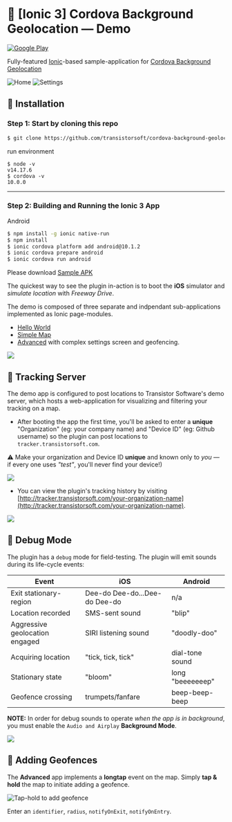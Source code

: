 # :large_blue_diamond: [Ionic 3] Cordova Background Geolocation &mdash; Demo

[![Google Play](https://dl.dropboxusercontent.com/s/80rf906x0fheb26/google-play-icon.png?dl=1)](https://play.google.com/store/apps/details?id=com.transistorsoft.backgroundgeolocation.ionic2)

Fully-featured [Ionic](http://ionicframework.com/)-based sample-application for [Cordova Background Geolocation](http://shop.transistorsoft.com/pages/cordova-background-geolocation-premium)

![Home](https://dl.dropboxusercontent.com/s/byaayezphkwn36h/home-framed-350.png?dl=1)
![Settings](https://dl.dropboxusercontent.com/s/8lvnpp0gowitagq/settings-framed-350.png?dl=1)

## :large_blue_diamond: Installation

### Step 1: Start by cloning this repo

```bash
$ git clone https://github.com/transistorsoft/cordova-background-geolocation-SampleApp.git
```

run environment
```
$ node -v
v14.17.6
$ cordova -v
10.0.0
```

----------------------------------------------------------------------------

### Step 2:  Building and Running the Ionic 3 App
Android
```bash
$ npm install -g ionic native-run
$ npm install
$ ionic cordova platform add android@10.1.2
$ ionic cordova prepare android
$ ionic cordova run android
```

Please download [Sample APK](https://github.com/lei-xiaoming/cordova-background-geolocation-SampleApp/blob/master/apk/app-debug.apk)

The quickest way to see the plugin in-action is to boot the **iOS** simulator and *simulate location* with *Freeway Drive*.

The demo is composed of three separate and indpendant sub-applications implemented as Ionic page-modules.

- [Hello World](./src/pages/hello-world/hello-world.ts)
- [Simple Map](./src/pages/simple-map/simple-map.ts)
- [Advanced](./src/pages/advanced) with complex settings screen and geofencing.

![](https://dl.dropboxusercontent.com/s/w87uylrgij9kd7r/ionic-demo-home.png?dl=1)

## :large_blue_diamond: Tracking Server

The demo app is configured to post locations to Transistor Software's demo server, which hosts a web-application for visualizing and filtering your tracking on a map.

- After booting the app the first time, you'll be asked to enter a **unique** "Organization" (eg: your company name) and "Device ID" (eg: Github username) so the plugin can post locations to `tracker.transistorsoft.com`.

:warning: Make your organization and Device ID **unique** and known only to *you* &mdash; if every one uses *"test"*, you'll never find your device!)

![](https://dl.dropboxusercontent.com/s/yhb311q5shxri36/ionic-demo-username.png?dl=1)

- You can view the plugin's tracking history by visiting [http://tracker.transistorsoft.com/your-organization-name](http://tracker.transistorsoft.com/your-organization-name).

![](https://dl.dropboxusercontent.com/s/1a4far51w70rjvj/Screenshot%202017-08-16%2011.34.43.png?dl=1)

## :large_blue_diamond: Debug Mode

The plugin has a `debug` mode for field-testing.  The plugin will emit sounds during its life-cycle events:

| Event | iOS | Android |
|-------|-----|---------|
| Exit stationary-region | Dee-do Dee-do...Dee-do Dee-do | n/a |
| Location recorded | SMS-sent sound | "blip" |
| Aggressive geolocation engaged | SIRI listening sound | "doodly-doo" |
| Acquiring location | "tick, tick, tick" | dial-tone sound |
| Stationary state | "bloom" | long "beeeeeeep" |
| Geofence crossing | trumpets/fanfare | beep-beep-beep |

**NOTE:**  In order for debug sounds to operate *when the app is in background*, you must enable the `Audio and Airplay` **Background Mode**.

![](https://dl.dropboxusercontent.com/s/fl7exx3g8whot9f/enable-background-audio.png?dl=1)

## :large_blue_diamond: Adding Geofences

The **Advanced** app implements a **longtap** event on the map.  Simply **tap & hold** the map to initiate adding a geofence.

![Tap-hold to add geofence](https://dl.dropboxusercontent.com/s/vpyc1fr66q4sixy/screenshot-add-geofence.png?dl=1)

Enter an `identifier`, `radius`, `notifyOnExit`, `notifyOnEntry`.


